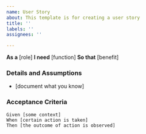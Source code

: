 ```yaml
---
name: User Story
about: This template is for creating a user story
title: ''
labels: ''
assignees: ''

---
```


**As a** [role]
**I need** [function]
**So that** [benefit]

### Details and Assumptions
* [document what you know]

### Acceptance Criteria

``` Gherkin
Given [some context]
When [certain action is taken]
Then [the outcome of action is observed]
```
